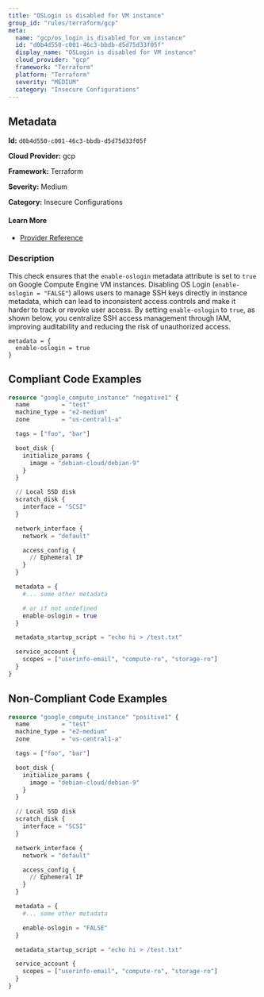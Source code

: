 ```yaml
---
title: "OSLogin is disabled for VM instance"
group_id: "rules/terraform/gcp"
meta:
  name: "gcp/os_login_is_disabled_for_vm_instance"
  id: "d0b4d550-c001-46c3-bbdb-d5d75d33f05f"
  display_name: "OSLogin is disabled for VM instance"
  cloud_provider: "gcp"
  framework: "Terraform"
  platform: "Terraform"
  severity: "MEDIUM"
  category: "Insecure Configurations"
---
```

## Metadata

**Id:** `d0b4d550-c001-46c3-bbdb-d5d75d33f05f`

**Cloud Provider:** gcp

**Framework:** Terraform

**Severity:** Medium

**Category:** Insecure Configurations

#### Learn More

 - [Provider Reference](https://registry.terraform.io/providers/hashicorp/google/latest/docs/resources/compute_instance)

### Description

 This check ensures that the `enable-oslogin` metadata attribute is set to `true` on Google Compute Engine VM instances. Disabling OS Login (`enable-oslogin = "FALSE"`) allows users to manage SSH keys directly in instance metadata, which can lead to inconsistent access controls and make it harder to track or revoke user access. By setting `enable-oslogin` to `true`, as shown below, you centralize SSH access management through IAM, improving auditability and reducing the risk of unauthorized access.

```
metadata = {
  enable-oslogin = true
}
```


## Compliant Code Examples
```terraform
resource "google_compute_instance" "negative1" {
  name         = "test"
  machine_type = "e2-medium"
  zone         = "us-central1-a"

  tags = ["foo", "bar"]

  boot_disk {
    initialize_params {
      image = "debian-cloud/debian-9"
    }
  }

  // Local SSD disk
  scratch_disk {
    interface = "SCSI"
  }

  network_interface {
    network = "default"

    access_config {
      // Ephemeral IP
    }
  }

  metadata = {
    #... some other metadata

    # or if not undefined
    enable-oslogin = true
  }

  metadata_startup_script = "echo hi > /test.txt"

  service_account {
    scopes = ["userinfo-email", "compute-ro", "storage-ro"]
  }
}

```
## Non-Compliant Code Examples
```terraform
resource "google_compute_instance" "positive1" {
  name         = "test"
  machine_type = "e2-medium"
  zone         = "us-central1-a"

  tags = ["foo", "bar"]

  boot_disk {
    initialize_params {
      image = "debian-cloud/debian-9"
    }
  }

  // Local SSD disk
  scratch_disk {
    interface = "SCSI"
  }

  network_interface {
    network = "default"

    access_config {
      // Ephemeral IP
    }
  }

  metadata = {
    #... some other metadata

    enable-oslogin = "FALSE"
  }

  metadata_startup_script = "echo hi > /test.txt"

  service_account {
    scopes = ["userinfo-email", "compute-ro", "storage-ro"]
  }
}

```